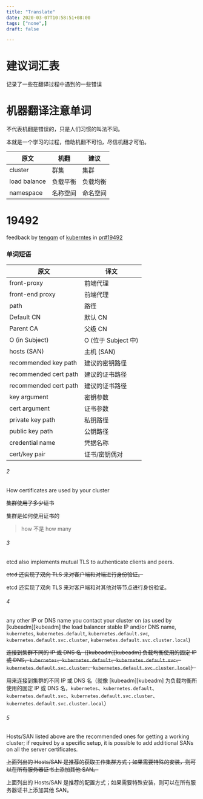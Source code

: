 ```yaml
---
title: "Translate"
date: 2020-03-07T10:58:51+08:00
tags: ["none",]
draft: false 

---
```


# 建议词汇表

记录了一些在翻译过程中遇到的一些错误


# 机器翻译注意单词

不代表机翻是错误的，只是人们习惯的叫法不同。

本就是一个学习的过程，借助机翻不可怕，尽信机翻才可怕。

原文           |     机翻        |      建议        |
--------------|-----------------|-----------------|
cluster        |     群集        |       集群      |
load balance   |     负载平衡     |    负载均衡      |
namespace      |    名称空间      |    命名空间      |

# 19492

feedback by [tengqm](https://github.com/tengqm) of [kuberntes](https://github.com/kubernetes) in [pr#19492](https://github.com/kubernetes/website/pull/19492)

### 单词短语

原文                   |     译文             |       
-----------------------|--------------------|
front-proxy            | 前端代理             |
front-end proxy        | 前端代理             |
path                   | 路径                |
Default CN             | 默认 CN             |
Parent CA              | 父级 CN             |
O (in Subject)         | O (位于 Subject 中) |
hosts (SAN)            | 主机 (SAN)          |
recommended key path   | 建议的密钥路径        |
recommended cert path  | 建议的证书路径        |
recommended cert path  | 建议的证书路径        |
key argument           | 密钥参数             |
cert argument          | 证书参数             |
private key path       | 私钥路径             |
public key path        | 公钥路径             |
credential name        | 凭据名称             |
cert/key pair          | 证书/密钥偶对         |

###### 2

How certificates are used by your cluster

~~集群使用了多少证书~~

集群是如何使用证书的

> how 不是 how many

###### 3

etcd also implements mutual TLS to authenticate clients and peers.

~~etcd 还实现了双向 TLS 来对客户端和对端进行身份验证。~~

etcd 还实现了双向 TLS 来对客户端和对其他对等节点进行身份验证。

###### 4 

any other IP or DNS name you contact your cluster on (as used by [kubeadm][kubeadm] the load balancer stable IP and/or DNS name, `kubernetes`, `kubernetes.default`, `kubernetes.default.svc`,
`kubernetes.default.svc.cluster`, `kubernetes.default.svc.cluster.local`)

~~连接到集群不同的 IP 或 DNS 名（[kubeadm][kubeadm] 负载均衡使用的固定 IP 或 DNS，`kubernetes`、`kubernetes.default`、`kubernetes.default.svc`、`kubernetes.default.svc.cluster`、`kubernetes.default.svc.cluster.local`）~~

用来连接到集群的不同 IP 或 DNS 名（就像 [kubeadm][kubeadm] 为负载均衡所使用的固定 IP 或 DNS 名，`kubernetes`、`kubernetes.default`、`kubernetes.default.svc`、`kubernetes.default.svc.cluster`、`kubernetes.default.svc.cluster.local`）

###### 5

Hosts/SAN listed above are the recommended ones for getting a working cluster; if required by a specific setup, it is possible to add additional SANs on all the server certificates.

~~上面列出的 Hosts/SAN 是推荐的获取工作集群方式；如果需要特殊的安装，则可以在所有服务器证书上添加其他 SAN。~~

上面列出的 Hosts/SAN 是推荐的配置方式；如果需要特殊安装，则可以在所有服务器证书上添加其他 SAN。